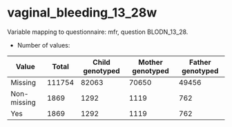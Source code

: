 # vaginal_bleeding_13_28w
Variable mapping to questionnaire: mfr, question BLODN_13_28.
- Number of values:

| Value | Total | Child genotyped | Mother genotyped | Father genotyped |
| ----- | ----- | --------------- | ---------------- | ---------------- |
| Missing | 111754 | 82063 | 70650 | 49456 |
| Non-missing | 1869 | 1292 | 1119 | 762 |
| Yes | 1869 | 1292 | 1119 |762 |



